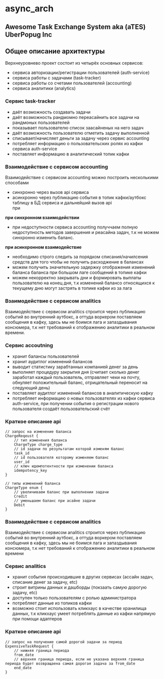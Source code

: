 # async_arch
## Awesome Task Exchange System aka (aTES) UberPopug Inc

## Общее описание архитектуры

Верхнеуровнево проект состоит из четырёх основных сервисов:
- сервиса авторизации/регистрации пользователей (auth-service)
- сервиса работы с задачами (task-tracker)
- сервиса работы со счетами пользователей (accounting)
- сервиса аналитики (analytics)

### Сервис task-tracker
- даёт возможность создавать задачи 
- даёт возможность рандмомно переасайнить все задачи на рандмоных пользователей
- показывает пользователю список заасайненых на него задач
- даёт возможность пользователю отметить задачу выполненной
- списывает/начисляет деньги за задачу через сервис accounting
- потребляет информацию о пользовательских ролях из кафки сервиса auth-service
- поставляет информацию в аналитический топик кафки  

### Взаимодействие с сервисом accounting
Взаимодействие с сервисом accounting можно построить несколькими способами
- синхронно через вызов api сервиса  
- асинхронно через публикацию события в топик кафки/аутбокс таблицу в БД сервиса и дальнейший вызов api  
при


**при синхронном взаимодействии**   
- при недоступности сервиса accounting получчаем полную недоступность методов завершения и реасайна задач, т.к не можем синхронно изменить баланс.  

**при асинхронном взаимодействие**  
- необходимо строго следить за порядком списания/начилсения средств для того чтобы не получить расходжение в балансах
- можем получить значительную задержку отображения изменений баланса баланса при большом лаге сообщений в топике кафки
- можем некорректно закрывать дни и формировать выплаты пользователю на конец дня, т.к изменений балансо относящихся к текущему дню могут застрять в топике кафки из за лага

### Взаимодействие с сервисом analitics
Взаимодействие с сервисом analitics строится через публикацию событий во внутренний аутбокс, а оттуда воркером поставляем сообщения в кафку, здесь мы не боимся лага и запаздывания консюмера, т.к нет требований к отображению аналитики в реальном времени.

### Сервис accoutning
- хранит балансы пользователей
- хранит аудитлог изменений балансов
- выводит статистику зарабтанных компанией денег за день
- выполняет процедуру закрытия дня (считает сколько денег заработал каждый пользователь, отправляет чеки на почту, обнуляет положительный баланс, отрицательный переносит на следующий день)
- поставляет аудитлог изменений балансов в аналитическую кафку
- потребляет информацию о новых пользователях из кафки сервиса auth-service, при получении события о регистрации нового пользователя создаёт пользовательский счёт

### Краткое описание api
```
// запрос на изменение баланса
ChargeReqeust {
    // тип изменения баланса
    ChargeType charge_type
    // id задачи по результатам которой изменям баланс
    task_id
    // id пользователя которому изменяем баланс
    user_id
    // ключ идемпотентности при изменении баланса
    idempotency_key
}

// типы изменений баланса
ChargeType enum {
    // увеличиваем баланс при выполнении задачи
    Credit
    // уменьшаем баланс при асайне задачи
    Debit
}
```

### Взаимодействие с сервисом analitics
Взаимодействие с сервисом analitics строится через публикацию событий во внутренний аутбокс, а оттуда воркером поставляем сообщения в кафку, здесь мы не боимся лага и запаздывания консюмера, т.к нет требований к отображению аналитики в реальном времени

### Сервис analitics
- хранит события происходившие в других сервисах (ассайн задач, списание денег за задачу, etc)
- строит витрины данных и дашборды (покзаать самую дорогую задачу, etc)
- доступен только пользователям с ролью администратора
- потребляет данные из топиков кафки
- возможно стоит использовать кликхаус в качестве хранилища данных, т.к кликхаус умеет потреблять данные из кафки напрямую при помощи адаптеров

### Краткое описание api
```
// запрос на получение самой дорогой задачи за период
ExpensiveTaskRequest {
    // нижняя граница периода
    from_date
    // верхняя граница периода, если не указана верхняя граница периода будет возвращаена самая дорогая задача за from_date
    end_date
}
```
